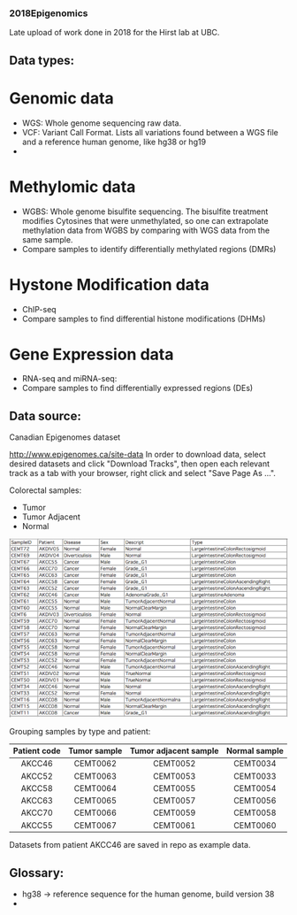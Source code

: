 ### 2018Epigenomics
Late upload of work done in 2018 for the Hirst lab at UBC.

## Data types:
# Genomic data
- WGS: Whole genome sequencing raw data.
- VCF: Variant Call Format. Lists all variations found between a WGS file and a reference human genome, like hg38 or hg19
- 

# Methylomic data 
- WGBS: Whole genome bisulfite sequencing. The bisulfite treatment modifies Cytosines that were unmethylated, so one can extrapolate methylation data from WGBS by comparing with WGS data from the same sample.
- Compare samples to identify differentially methylated regions (DMRs)

# Hystone Modification data
- ChIP-seq 
- Compare samples to find differential histone modifications (DHMs)


# Gene Expression data
- RNA-seq and miRNA-seq: 
- Compare samples to find differentially expressed regions (DEs)


## Data source:
Canadian Epigenomes dataset

http://www.epigenomes.ca/site-data
In order to download data, select desired datasets and click "Download Tracks", then open each relevant track as a tab with your browser, right click and select "Save Page As ...".

Colorectal samples:
- Tumor
- Tumor Adjacent
- Normal

![image](https://github.com/GiulioSP/2018Epigenomics/blob/main/new_files/data_breakdown.png)

Grouping samples by type and patient:

| Patient code | Tumor sample | Tumor adjacent sample | Normal sample |
| :----: | :----: | :----: | :----: |
| AKCC46 | CEMT0062 | CEMT0052 | CEMT0034 | 
| AKCC52 | CEMT0063 | CEMT0053 | CEMT0033 | 
| AKCC58 | CEMT0064 | CEMT0055 | CEMT0054 | 
| AKCC63 | CEMT0065 | CEMT0057 | CEMT0056 | 
| AKCC70 | CEMT0066 | CEMT0059 | CEMT0058 | 
| AKCC55 | CEMT0067 | CEMT0061 | CEMT0060 | 

Datasets from patient AKCC46 are saved in repo as example data.


## Glossary:
- hg38 -> reference sequence for the human genome, build version 38
- 
